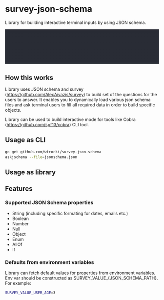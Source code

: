 # survey-json-schema

Library for building interactive terminal inputs by using JSON schema.

![surveyjson](./img/surveyjson.gif)

## How this works

Library uses JSON schema and survey (<https://github.com/AlecAivazis/survey>)
to build set of the questions for the users to answer. It enables you to dynamically load various
json schema files and ask terminal users to fill all required data in order to build specific objects.

Library can be used to build interactive mode for tools like Cobra (<https://github.com/spf13/cobra>) CLI tool.

## Usage as CLI

```bash
go get github.com/wtrocki/survey-json-schema
askjschema --file=jsonschema.json
```

## Usage as library


## Features

### Supported JSON Schema properties

- String (including specific formating for dates, emails etc.)
- Boolean
- Number
- Null
- Object
- Enum
- AllOf
- If

### Defaults from environment variables

Library can fetch default values for properties from environment variables.
Env var should be constructed as SURVEY_VALUE_{JSON_SCHEMA_PATH}. 
For example:

```bash
SURVEY_VALUE_USER_AGE=3
```

